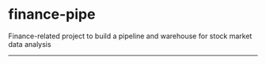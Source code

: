 # finance-pipe
Finance-related project to build a pipeline and warehouse for stock market data analysis


<hr>
